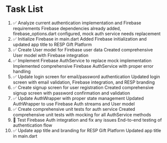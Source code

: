 # Task List

1. ✅ Analyze current authentication implementation and Firebase requirements
Firebase dependencies already added, firebase_options.dart configured, mock auth service needs replacement
2. ✅ Initialize Firebase in main.dart
Added Firebase initialization and updated app title to RESP Gift Platform
3. ✅ Create User model for Firebase user data
Created comprehensive User model with Firebase integration
4. ✅ Implement Firebase AuthService to replace mock implementation
Implemented comprehensive Firebase AuthService with proper error handling
5. ✅ Update login screen for email/password authentication
Updated login screen with email validation, Firebase integration, and RESP branding
6. ✅ Create signup screen for user registration
Created comprehensive signup screen with password confirmation and validation
7. ✅ Update AuthWrapper with proper state management
Updated AuthWrapper to use Firebase Auth streams and User model
8. ✅ Create comprehensive unit tests for auth service
Created comprehensive unit tests with mocking for all AuthService methods
9. 🔄 Test Firebase Auth integration and fix any issues
End-to-end testing of authentication flow
10. ✅ Update app title and branding for RESP Gift Platform
Updated app title in main.dart

